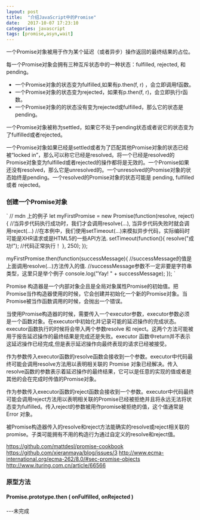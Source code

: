 ```yaml
---
layout: post
title:  "介绍JavaScript中的Promise"
date:   2017-10-07 17:23:10
categories: javascript
tags: [promise,asyn,wait]
---
```


一个Promise对象被用于作为某个延迟（或者异步）操作返回的最终结果的占位。

每一个Promise对象会拥有三种互斥状态中的一种状态：fulfilled, rejected, 和 pending。

- 一个Promise对象的状态变为fulfilled,如果有p.then(f, r) ，会立即调用f函数。
- 一个Promise对象的状态变为rejected，如果有p.then(f, r)，会立即执行r函数。
- 一个Promise对象的的状态没有变为rejected或fulfilled，那么它的状态是pending。

一个Promise对象被称为settled，如果它不处于pending状态或者说它的状态变为了fulfilled或者rejected。

一个Promise对象如果已经是settled或者为了匹配其他Promise对象的状态已经被“locked in”，那么可以称它已经是resolved。将一个已经是resolved的Promise对象变为fulfilled或者rejected的操作都将是无效的。一个Promise如果还没有resolved，那么它是unresolved的。一个unresolved的Promise对象的状态始终是pending。一个resolved的Promise对象的状态可能是 pending, fulfilled 或者 rejected。

### 创建一个Promise对象

`
// mdn 上的例子
let myFirstPromise = new Promise(function(resolve, reject){
    //当异步代码执行成功时，我们才会调用resolve(...), 当异步代码失败时就会调用reject(...)
    //在本例中，我们使用setTimeout(...)来模拟异步代码，实际编码时可能是XHR请求或是HTML5的一些API方法.
    setTimeout(function(){
        resolve("成功!"); //代码正常执行！
    }, 250);
});

myFirstPromise.then(function(successMessage){
    //successMessage的值是上面调用resolve(...)方法传入的值.
    //successMessage参数不一定非要是字符串类型，这里只是举个例子
    console.log("Yay! " + successMessage);
});
`

Promise 构造器是一个内部对象企且是全局对象属性Promise的初始值。把Promise当作构造器使用的时候，它会创建并初始化一个新的Promise对象。当Promise被当作函数调用的时候，会抛出一个错误。

当使用Promise构造器的时候，需要传入一个executor参数，executor参数必须是一个函数对象。在executor中初始化并记录可能的延迟操作的完成状态。executor函数执行的时候将会带入两个参数resolve 和 reject。这两个方法可能被用于报告延迟操作的最终结果是完成还是失败。executor 函数中return并不表示这延迟操作已经完成,但是表示延迟操作向最终表现的请求已经被接受。

 作为参数传入executor函数的resolve函数会接收到一个参数。executor中代码最终可能会调用resolve方法用以表明相关联的 Promise 对象已经解决。传入resolve函数的参数表示着延迟操作的最终结果，它可以是任意的实现的值或者是其他的会在完成时传值的Promise对象。

 作为参数传入executor函数的reject函数会接收到一个参数。executor中代码最终可能会调用reject方法用以表明相关联的Promise已经被拒绝并且将永远无法将状态变为fulfilled。传入reject的参数被用作promise被拒绝的值，这个值通常是Error 对象。

 被Promise构造器传入的resolve和reject方法能确实的resolve或reject相关联的promise。子类可能拥有不用的构造行为通过自定义的resolve和reject值。

 https://github.com/mattdesl/promise-cookbook
 https://github.com/xieranmaya/blog/issues/3
 http://www.ecma-international.org/ecma-262/8.0/#sec-promise-objects
 http://www.ituring.com.cn/article/66566

 ### 原型方法

 #### Promise.prototype.then ( onFulfilled, onRejected )

---未完成 























